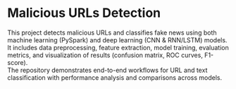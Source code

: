 # Malicious URLs Detection

This project detects malicious URLs and classifies fake news using both machine learning (PySpark) and deep learning (CNN & RNN/LSTM) models.  
It includes data preprocessing, feature extraction, model training, evaluation metrics, and visualization of results (confusion matrix, ROC curves, F1-score).  
The repository demonstrates end-to-end workflows for URL and text classification with performance analysis and comparisons across models.
